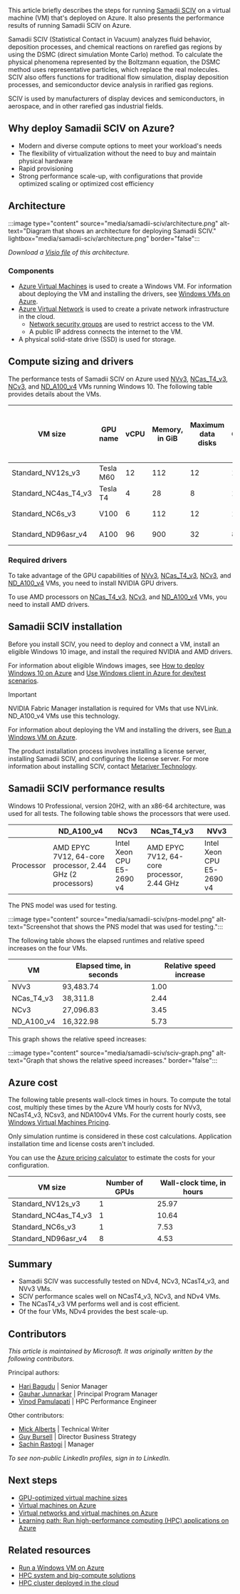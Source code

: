 This article briefly describes the steps for running [Samadii SCIV](https://www.metariver.kr/smdsciv.html) on a virtual machine (VM) that's deployed on Azure. It also presents the performance results of running Samadii SCIV on Azure.

Samadii SCIV (Statistical Contact in Vacuum) analyzes fluid behavior, deposition processes, and chemical reactions on rarefied gas regions by using the DSMC (direct simulation Monte Carlo) method. To calculate the physical phenomena represented by the Boltzmann equation, the DSMC method uses representative particles, which replace the real molecules. SCIV also offers functions for traditional flow simulation, display deposition processes, and semiconductor device analysis in rarified gas regions. 

SCIV is used by manufacturers of display devices and semiconductors, in aerospace, and in other rarefied gas industrial fields.

## Why deploy Samadii SCIV on Azure?

- Modern and diverse compute options to meet your workload's needs
- The flexibility of virtualization without the need to buy and maintain physical hardware
- Rapid provisioning
- Strong performance scale-up, with configurations that provide optimized scaling or optimized cost efficiency

## Architecture

:::image type="content" source="media/samadii-sciv/architecture.png" alt-text="Diagram that shows an architecture for deploying Samadii SCIV." lightbox="media/samadii-sciv/architecture.png" border="false":::

*Download a [Visio file](https://arch-center.azureedge.net/samadii-sciv.vsdx) of this
architecture.*

### Components

- [Azure Virtual Machines](https://azure.microsoft.com/services/virtual-machines) is
    used to create a Windows VM. For information about deploying the VM and installing the drivers, see [Windows VMs on Azure](../../reference-architectures/n-tier/windows-vm.yml).
- [Azure Virtual Network](https://azure.microsoft.com/services/virtual-network) is
    used to create a private network infrastructure in the cloud.
  - [Network security groups](/azure/virtual-network/network-security-groups-overview) are used to restrict access to the VM.  
  - A public IP address connects the internet to the VM.
- A physical solid-state drive (SSD) is used for storage.

## Compute sizing and drivers

The performance tests of Samadii SCIV on Azure used [NVv3](/azure/virtual-machines/nvv3-series), [NCas_T4_v3](/azure/virtual-machines/nct4-v3-series), [NCv3](/azure/virtual-machines/ncv3-series), and [ND_A100_v4](/azure/virtual-machines/nda100-v4-series) VMs running Windows 10. The following table provides details about the VMs.

|VM size|	GPU name|	vCPU|	Memory, in GiB|	Maximum data disks|	GPU	|GPU memory, in GiB|	Maximum uncached disk throughput, IOPS / MBps)|	Temporary storage (SSD), in GiB|	Maximum NICs|
|-|-|-|-|-|-|-|-|-|-|
|Standard_NV12s_v3|	Tesla M60|	12|	112|	12|	1|	8|	20,000 / 200|	320|	4|
|Standard_NC4as_T4_v3|	Tesla T4	|4|	28|	8|	1	|16	|-|	180|	2|
|Standard_NC6s_v3	|V100|	6	|112|	12	|1	|16|	20,000 / 200|	736|	4|
|Standard_ND96asr_v4|	A100|	96	|900	|32|	8	|40	|80,000 / 800	|6,000	|8|

### Required drivers

To take advantage of the GPU capabilities of [NVv3](/azure/virtual-machines/nvv3-series), [NCas_T4_v3](/azure/virtual-machines/nct4-v3-series), [NCv3](/azure/virtual-machines/ncv3-series), and [ND_A100_v4](/azure/virtual-machines/nda100-v4-series) VMs, you need to install NVIDIA GPU drivers.

To use AMD processors on [NCas_T4_v3](/azure/virtual-machines/nct4-v3-series), [NCv3](/azure/virtual-machines/ncv3-series), and [ND_A100_v4](/azure/virtual-machines/nda100-v4-series) VMs, you need to install AMD drivers.

## Samadii SCIV installation

Before you install SCIV, you need to deploy and connect a VM, install an eligible Windows 10 image, and install the required NVIDIA and AMD drivers.

For information about eligible Windows images, see [How to deploy Windows 10 on Azure](/azure/virtual-machines/windows/windows-desktop-multitenant-hosting-deployment) and [Use Windows client in Azure for dev/test scenarios](/azure/virtual-machines/windows/client-images).

> [!IMPORTANT]
> NVIDIA Fabric Manager installation is required for VMs that use NVLink. ND_A100_v4 VMs use this technology.

For information about deploying the VM and installing the drivers, see [Run a Windows VM on Azure](/azure/architecture/reference-architectures/n-tier/windows-vm).

The product installation process involves installing a license server, installing Samadii SCIV, and configuring the license server. For more information about installing SCIV, contact [Metariver Technology](https://www.metariver.kr/index.html).

## Samadii SCIV performance results

Windows 10 Professional, version 20H2, with an x86-64 architecture, was used for all tests. The following table shows the processors that were used.

||ND_A100_v4	|NCv3	|NCas_T4_v3	|NVv3|
|-|-|-|-|-|
|Processor|	AMD EPYC 7V12, 64-core processor, 2.44 GHz (2 processors)	|Intel Xeon CPU E5-2690 v4|	AMD EPYC 7V12, 64-core processor, 2.44 GHz	|Intel Xeon CPU E5-2690 v4|

The PNS model was used for testing.

:::image type="content" source="media/samadii-sciv/pns-model.png" alt-text="Screenshot that shows the PNS model that was used for testing.":::

The following table shows the elapsed runtimes and relative speed increases on the four VMs.

|VM |	Elapsed time, in seconds	|Relative speed increase|
|-|-|-|
|NVv3|93,483.74	|1.00|
|NCas_T4_v3	|38,311.8|2.44|
|NCv3	|27,096.83|3.45|
|ND_A100_v4	|16,322.98|5.73|

This graph shows the relative speed increases:

:::image type="content" source="media/samadii-sciv/sciv-graph.png" alt-text="Graph that shows the relative speed increases." border="false":::

## Azure cost

The following table presents wall-clock times in hours. To compute the total cost, multiply these times by the Azure VM hourly costs for NVv3, NCasT4_v3, NCsv3, and NDA100v4 VMs. For the current hourly costs, see [Windows Virtual Machines Pricing](https://azure.microsoft.com/pricing/details/virtual-machines/windows/#pricing).

Only simulation runtime is considered in these cost calculations. Application installation time and license costs aren't included.

You can use the [Azure pricing calculator](https://azure.microsoft.com/pricing/calculator) to estimate the costs for your configuration.

|VM size|	Number of GPUs|		Wall-clock time, in hours|
|-|-|-|
|Standard_NV12s_v3|	1		|25.97|
|Standard_NC4as_T4_v3|	1|		10.64|
|Standard_NC6s_v3	|1		|7.53|
|Standard_ND96asr_v4|	8	|	4.53|

## Summary

- Samadii SCIV was successfully tested on NDv4, NCv3, NCasT4_v3, and NVv3 VMs.
- SCIV performance scales well on NCasT4_v3, NCv3, and NDv4 VMs.
- The NCasT4_v3 VM performs well and is cost efficient.
- Of the four VMs, NDv4 provides the best scale-up.

## Contributors

*This article is maintained by Microsoft. It was originally written by
the following contributors.*

Principal authors:

-   [Hari Bagudu](https://www.linkedin.com/in/hari-bagudu-88732a19) |
    Senior Manager
-   [Gauhar Junnarkar](https://www.linkedin.com/in/gauharjunnarkar) |
    Principal Program Manager
-   [Vinod Pamulapati](https://www.linkedin.com/in/vinod-reddy-20481a104) |
    HPC Performance Engineer

Other contributors:

-   [Mick Alberts](https://www.linkedin.com/in/mick-alberts-a24a1414) |
    Technical Writer
-   [Guy Bursell](https://www.linkedin.com/in/guybursell) | Director
    Business Strategy
-   [Sachin Rastogi](https://www.linkedin.com/in/sachin-rastogi-907a3b5) |
    Manager

*To see non-public LinkedIn profiles, sign in to LinkedIn.*

## Next steps

- [GPU-optimized virtual machine sizes](/azure/virtual-machines/sizes-gpu)
- [Virtual machines on Azure](/azure/virtual-machines/overview)
- [Virtual networks and virtual machines on Azure](/azure/virtual-network/network-overview)
- [Learning path: Run high-performance computing (HPC) applications on Azure](/learn/paths/run-high-performance-computing-applications-azure)

## Related resources

- [Run a Windows VM on Azure](../../reference-architectures/n-tier/windows-vm.yml)
- [HPC system and big-compute solutions](../../solution-ideas/articles/big-compute-with-azure-batch.yml)
- [HPC cluster deployed in the cloud](../../solution-ideas/articles/hpc-cluster.yml)